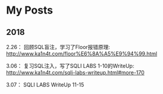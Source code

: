 # My Posts

## 2018
  2.26： 回顾SQL盲注，学习了Floor报错原理: http://www.ka1n4t.com/floor%E6%8A%A5%E9%94%99.html
  
  3.06： 复习SQL注入，写了SQLI LABS 1-10的WriteUp: http://www.ka1n4t.com/sqli-labs-writeup.html#more-170
  
  3.07： SQLI LABS WriteUp 11-15
